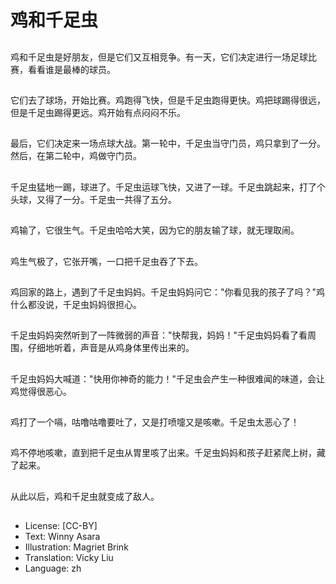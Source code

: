 # 鸡和千足虫

##
鸡和千足虫是好朋友，但是它们又互相竞争。有一天，它们决定进行一场足球比赛，看看谁是最棒的球员。

##
它们去了球场，开始比赛。鸡跑得飞快，但是千足虫跑得更快。鸡把球踢得很远，但是千足虫踢得更远。鸡开始有点闷闷不乐。

##
最后，它们决定来一场点球大战。第一轮中，千足虫当守门员，鸡只拿到了一分。然后，在第二轮中，鸡做守门员。

##
千足虫猛地一踢，球进了。千足虫运球飞快，又进了一球。千足虫跳起来，打了个头球，又得了一分。千足虫一共得了五分。

##
鸡输了，它很生气。千足虫哈哈大笑，因为它的朋友输了球，就无理取闹。

##
鸡生气极了，它张开嘴，一口把千足虫吞了下去。

##
鸡回家的路上，遇到了千足虫妈妈。千足虫妈妈问它："你看见我的孩子了吗？"鸡什么都没说，千足虫妈妈很担心。

##
千足虫妈妈突然听到了一阵微弱的声音："快帮我，妈妈！"千足虫妈妈看了看周围，仔细地听着，声音是从鸡身体里传出来的。

##
千足虫妈妈大喊道："快用你神奇的能力！"千足虫会产生一种很难闻的味道，会让鸡觉得很恶心。

##
鸡打了一个嗝，咕噜咕噜要吐了，又是打喷嚏又是咳嗽。千足虫太恶心了！

##
鸡不停地咳嗽，直到把千足虫从胃里咳了出来。千足虫妈妈和孩子赶紧爬上树，藏了起来。

##
从此以后，鸡和千足虫就变成了敌人。

##
* License: [CC-BY]
* Text: Winny Asara
* Illustration: Magriet Brink
* Translation: Vicky Liu
* Language: zh
